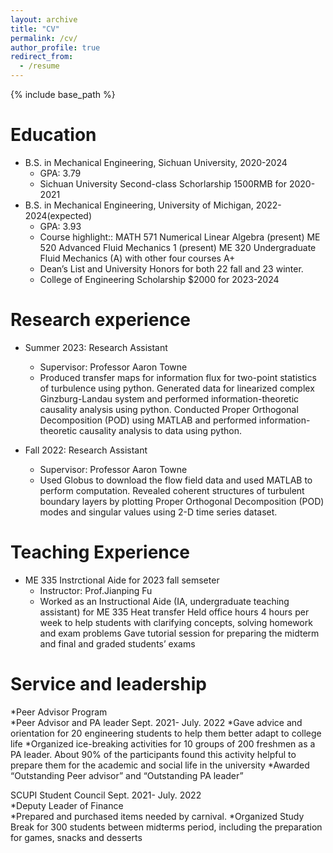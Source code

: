 ```yaml
---
layout: archive
title: "CV"
permalink: /cv/
author_profile: true
redirect_from:
  - /resume
---
```


{% include base_path %}

Education
======
* B.S. in Mechanical Engineering, Sichuan University,     2020-2024
   * GPA: 3.79
   * Sichuan University Second-class Schorlarship   1500RMB for 2020-2021
* B.S. in Mechanical Engineering, University of Michigan, 2022-2024(expected)
   * GPA: 3.93
   * Course highlight:: MATH 571 Numerical Linear Algebra (present) ME 520 Advanced Fluid Mechanics 1 (present)
     ME 320 Undergraduate Fluid Mechanics (A) with other four courses A+
   * Dean’s List and University Honors for both 22 fall and 23 winter. 
   * College of Engineering Scholarship       $2000 for 2023-2024


Research experience
======
* Summer 2023: Research Assistant
  * Supervisor: Professor Aaron Towne
  * Produced transfer maps for information flux for two-point statistics of turbulence using python.
  	Generated data for linearized complex Ginzburg-Landau system and performed information-theoretic causality analysis using python. 
    Conducted Proper Orthogonal Decomposition (POD) using MATLAB and performed information-theoretic causality analysis to data using python. 


* Fall 2022: Research Assistant
  * Supervisor: Professor Aaron Towne
  *  Used Globus to download the flow field data and used MATLAB to perform computation.
     Revealed coherent structures of turbulent boundary layers by plotting Proper Orthogonal Decomposition (POD) modes and singular values using 2-D time series dataset.


Teaching Experience
======
* ME 335 Instrctional Aide for 2023 fall semseter
  * Instructor: Prof.Jianping Fu
  * Worked as an Instructional Aide (IA, undergraduate teaching assistant) for ME 335 Heat transfer
   	Held office hours 4 hours per week to help students with clarifying concepts, solving homework and exam problems 
    Gave tutorial session for preparing the midterm and final and graded students’ exams

  
Service and leadership
======
*Peer Advisor Program										
   *Peer Advisor and PA leader									                    Sept. 2021- July. 2022
   *Gave advice and orientation for 20 engineering students to help them better adapt to college life
   *Organized ice-breaking activities for 10 groups of 200 freshmen as a PA leader. About 90% of the participants found this activity helpful to prepare them for the academic and social life in the university
   *Awarded “Outstanding Peer advisor” and “Outstanding PA leader”

SCUPI Student Council			                                         Sept. 2021- July. 2022					
*Deputy Leader of Finance						                                       
   *Prepared and purchased items needed by carnival. 
   *Organized Study Break for 300 students between midterms period, including the preparation for games, snacks and desserts


